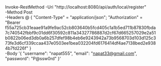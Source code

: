 Invoke-RestMethod -Uri "http://localhost:8080/api/auth/local/register"  
-Method Post  
-Headers @
{ "Content-Type" = "application/json"; 
"Authorization" = "Bearer f55a725cb31eaae91a9fe9ac52cb803640b5fcd405c1a1b5ed711b87830fbda7c740542fbbf9c01dd6f30592c811a34327786887d2cf67d665257029e2a51b0822b06ed3db0a6b257dfef98b4eb6e9243942a73b9568703d103d125c373fe3d6cf339ccaa437e0503ee1bea032204fd6176414df4ae7138bed2e9384b7fd226f" }  
-Body '{ "username": "napat555", 
"email": "napat33@gmail.com", 
"password": "P@ssw0rd" }'
